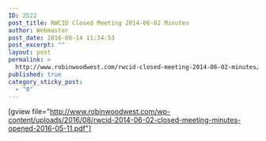 ```yaml
---
ID: 2522
post_title: RWCID Closed Meeting 2014-06-02 Minutes
author: Webmaster
post_date: 2016-08-14 11:34:53
post_excerpt: ""
layout: post
permalink: >
  http://www.robinwoodwest.com/rwcid-closed-meeting-2014-06-02-minutes/
published: true
category_sticky_post:
  - "0"
---
```

[gview file="http://www.robinwoodwest.com/wp-content/uploads/2016/08/rwcid-2014-06-02-closed-meeting-minutes-opened-2016-05-11.pdf"]